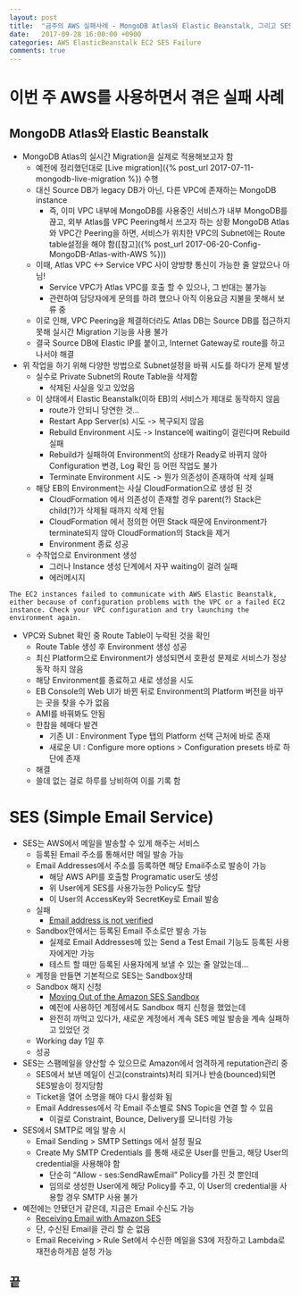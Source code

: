 ```yaml
---
layout: post
title:  "금주의 AWS 실패사례 - MongoDB Atlas와 Elastic Beanstalk, 그리고 SES"
date:   2017-09-28 16:00:00 +0900
categories: AWS ElasticBeanstalk EC2 SES Failure
comments: true
---
```

# 이번 주 AWS를 사용하면서 겪은 실패 사례

## MongoDB Atlas와 Elastic Beanstalk
- MongoDB Atlas의 실시간 Migration을 실제로 적용해보고자 함
  - 예전에 정리했던대로 [Live migration]({% post_url 2017-07-11-mongodb-live-migration %}) 수행
  - 대신 Source DB가 legacy DB가 아닌, 다른 VPC에 존재하는 MongoDB instance
    - 즉, 이미 VPC 내부에 MongoDB를 사용중인 서비스가 내부 MongoDB를 끊고, 외부 Atlas를 VPC Peering해서 쓰고자 하는 상황
MongoDB Atlas와 VPC간 Peering을 하면, 서비스가 위치한 VPC의 Subnet에는 Route table설정을 해야 함([참고]({% post_url 2017-06-20-Config-MongoDB-Atlas-with-AWS %}))
  - 이때, Atlas VPC <-> Service VPC 사이 양방향 통신이 가능한 줄 알았으나 아님!
    - Service VPC가 Atlas VPC를 호출 할 수 있으나, 그 반대는 불가능
    - 관련하여 담당자에게 문의를 하려 했으나 아직 이용요금 지불을 못해서 보류 중
  - 이로 인해, VPC Peering을 체결하더라도 Atlas DB는 Source DB를 접근하지 못해 실시간 Migration 기능을 사용 불가
  - 결국 Source DB에 Elastic IP를 붙이고, Internet Gateway로 route를 하고 나서야 해결
- 위 작업을 하기 위해 다양한 방법으로 Subnet설정을 바꿔 시도를 하다가 문제 발생
  - 실수로 Private Subnet의 Route Table을 삭제함
    - 삭제된 사실을 잊고 있었음
  - 이 상태에서 Elastic Beanstalk(이하 EB)의 서비스가 제대로 동작하지 않음
    - route가 안되니 당연한 것…
    - Restart App Server(s) 시도 -> 복구되지 않음
    - Rebuild Environment 시도 -> Instance에 waiting이 걸린다며 Rebuild 실패
    - Rebuild가 실패하여 Environment의 상태가 Ready로 바뀌지 않아 Configuration 변경, Log 확인 등 어떤 작업도 불가
    - Terminate Environment 시도 -> 뭔가 의존성이 존재하여 삭제 실패
  - 해당 EB의 Environment는 사실 CloudFormation으로 생성 된 것
    - CloudFormation 에서 의존성이 존재할 경우 parent(?) Stack은 child(?)가 삭제될 때까지 삭제 안됨
    - CloudFormation 에서 정의한 어떤 Stack 때문에 Environment가 terminate되지 않아 CloudFormation의 Stack을 제거
    - Environment 종료 성공
  - 수작업으로 Environment 생성
    - 그러나 Instance 생성 단계에서 자꾸 waiting이 걸려 실패
    - 에러메시지
```
The EC2 instances failed to communicate with AWS Elastic Beanstalk, either because of configuration problems with the VPC or a failed EC2 instance. Check your VPC configuration and try launching the environment again.
```

  - VPC와 Subnet 확인 중 Route Table이 누락된 것을 확인
    - Route Table 생성 후 Environment 생성 성공
    - 최신 Platform으로 Environment가 생성되면서 호환성 문제로 서비스가 정상동작 하지 않음
    - 해당 Environment를 종료하고 새로 생성을 시도
    - EB Console의 Web UI가 바뀐 뒤로 Environment의 Platform 버전을 바꾸는 곳을 찾을 수가 없음
    - AMI를 바꿔봐도 안됨
    - 한참을 헤매다 발견
      - 기존 UI : Environment Type 탭의 Platform 선택 근처에 바로 존재
      - 새로운 UI : Configure more options > Configuration presets 바로 하단에 존재
    - 해결
    - 쓸데 없는 걸로 하루를 낭비하여 이를 기록 함

# SES (Simple Email Service)
- SES는 AWS에서 메일을 발송할 수 있게 해주는 서비스
  - 등록된 Email 주소를 통해서만 메일 발송 가능
  - Email Addresses에서 주소를 등록하면 해당 Email주소로 발송이 가능
    - 해당 AWS API를 호출할 Programatic user도 생성
    - 위 User에게 SES를 사용가능한 Policy도 할당
    - 이 User의 AccessKey와 SecretKey로 Email 발송
  - 실패
    - [Email address is not verified][aws-ses-errors]
  - Sandbox안에서는 등록된 Email 주소로만 발송 가능
    - 실제로 Email Addresses에 있는 Send a Test Email 기능도 등록된 사용자에게만 가능
    - 테스트 할 때만 등록된 사용자에게 보낼 수 있는 줄 알았는데…
  - 계정을 만들면 기본적으로 SES는 Sandbox상태
  - Sandbox 해지 신청
    - [Moving Out of the Amazon SES Sandbox][aws-ses-sandbox]
    - 예전에 사용하던 계정에서도 Sandbox 해지 신청을 했었는데
    - 완전히 까먹고 있다가, 새로운 계정에서 계속 SES 메일 발송을 계속 실패하고 있었던 것
  - Working day 1일 후
  - 성공
- SES는 스팸메일을 양산할 수 있으므로 Amazon에서 엄격하게 reputation관리 중
  - SES에서 보낸 메일이 신고(constraints)처리 되거나 반송(bounced)되면 SES발송이 정지당함
  - Ticket을 열어 소명을 해야 다시 활성화 됨
  - Email Addresses에서 각 Email 주소별로 SNS Topic을 연결 할 수 있음
    - 이걸로 Constraint, Bounce, Delivery를 모니터링 가능
- SES에서 SMTP로 메일 발송 시
  - Email Sending > SMTP Settings 에서 설정 필요
  - Create My SMTP Credentials 를 통해 새로운 User를 만들고, 해당 User의 credential을 사용해야 함
    - 단순히 “Allow - ses:SendRawEmail” Policy를 가진 것 뿐인데
    - 임의로 생성한 User에게 해당 Policy를 주고, 이 User의 credential을 사용할 경우 SMTP 사용 불가
- 예전에는 안됐던거 같은데, 지금은 Email 수신도 가능
  - [Receiving Email with Amazon SES][aws-ses-receiving]
  - 단, 수신된 Email을 관리 할 순 없음
  - Email Receiving > Rule Set에서 수신한 메일을 S3에 저장하고 Lambda로 재전송하게끔 설정 가능

## 끝

[aws-ses-errors]: http://docs.aws.amazon.com/ses/latest/DeveloperGuide/ses-errors.html
[aws-ses-sandbox]: http://docs.aws.amazon.com/ses/latest/DeveloperGuide/request-production-access.html
[aws-ses-receiving]: http://docs.aws.amazon.com/ses/latest/DeveloperGuide/receiving-email.html
